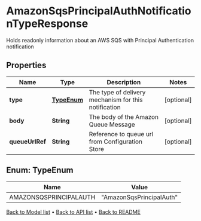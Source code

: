 

# AmazonSqsPrincipalAuthNotificationTypeResponse

Holds readonly information about an AWS SQS with Principal Authentication notification

## Properties

| Name | Type | Description | Notes |
|------------ | ------------- | ------------- | -------------|
|**type** | [**TypeEnum**](#TypeEnum) | The type of delivery mechanism for this notification |  [optional] |
|**body** | **String** | The body of the Amazon Queue Message |  [optional] |
|**queueUrlRef** | **String** | Reference to queue url from Configuration Store |  [optional] |



## Enum: TypeEnum

| Name | Value |
|---- | -----|
| AMAZONSQSPRINCIPALAUTH | &quot;AmazonSqsPrincipalAuth&quot; |



[Back to Model list](../README.md#documentation-for-models) &#8226; [Back to API list](../README.md#documentation-for-api-endpoints) &#8226; [Back to README](../README.md)


